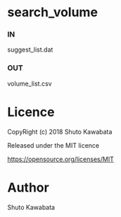 # search_volume

### IN
suggest_list.dat

### OUT
volume_list.csv

# Licence

CopyRight (c) 2018 Shuto Kawabata

Released under the MIT licence

https://opensource.org/licenses/MIT

# Author
Shuto Kawabata
